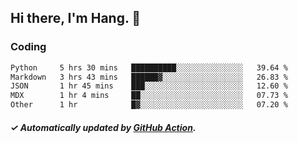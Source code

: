 ## Hi there, I'm Hang. 👋

### Coding

<!--START_SECTION:waka-->

```txt
Python     5 hrs 30 mins   ██████████░░░░░░░░░░░░░░░   39.64 %
Markdown   3 hrs 43 mins   ██████▓░░░░░░░░░░░░░░░░░░   26.83 %
JSON       1 hr 45 mins    ███░░░░░░░░░░░░░░░░░░░░░░   12.60 %
MDX        1 hr 4 mins     ██░░░░░░░░░░░░░░░░░░░░░░░   07.73 %
Other      1 hr            █▓░░░░░░░░░░░░░░░░░░░░░░░   07.20 %
```

<!--END_SECTION:waka-->

##### ✓ Automatically updated by [GitHub Action](https://github.com/huhuhang/huhuhang/actions).
